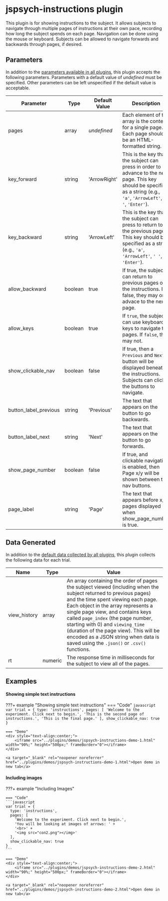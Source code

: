 # jspsych-instructions plugin

This plugin is for showing instructions to the subject. It allows subjects to navigate through multiple pages of instructions at their own pace, recording how long the subject spends on each page. Navigation can be done using the mouse or keyboard. Subjects can be allowed to navigate forwards and backwards through pages, if desired.

## Parameters	

In addition to the [parameters available in all plugins](/overview/plugins#parameters-available-in-all-plugins), this plugin accepts the following parameters. Parameters with a default value of *undefined* must be specified. Other parameters can be left unspecified if the default value is acceptable.

| Parameter             | Type    | Default Value | Description                              |
| --------------------- | ------- | ------------- | ---------------------------------------- |
| pages                 | array   | *undefined*   | Each element of the array is the content for a single page. Each page should be an HTML-formatted string. |
| key_forward           | string  | 'ArrowRight'  | This is the key that the subject can press in order to advance to the next page. This key should be specified as a string (e.g., `'a'`, `'ArrowLeft'`, `' '`, `'Enter'`). |
| key_backward          | string  | 'ArrowLeft'   | This is the key that the subject can press to return to the previous page. This key should be specified as a string (e.g., `'a'`, `'ArrowLeft'`, `' '`, `'Enter'`). |
| allow_backward        | boolean | true          | If true, the subject can return to previous pages of the instructions. If false, they may only advace to the next page. |
| allow_keys            | boolean | true          | If `true`, the subject can use keyboard keys to navigate the pages. If `false`, they may not. |
| show_clickable_nav    | boolean | false         | If true, then a `Previous` and `Next` button will be displayed beneath the instructions. Subjects can click the buttons to navigate. |
| button_label_previous | string  | 'Previous'    | The text that appears on the button to go backwards. |
| button_label_next     | string  | 'Next'        | The text that appears on the button to go forwards. |
| show_page_number      | boolean | false         | If true, and clickable navigation is enabled, then Page x/y will be shown between the nav buttons. |
| page_label            | string  | 'Page'        | The text that appears before x/y pages displayed when show_page_number is true. |

## Data Generated

In addition to the [default data collected by all plugins](/overview/plugins#data-collected-by-all-plugins), this plugin collects the following data for each trial.

| Name         | Type        | Value                                    |
| ------------ | ----------- | ---------------------------------------- |
| view_history | array       | An array containing the order of pages the subject viewed (including when the subject returned to previous pages) and the time spent viewing each page. Each object in the array represents a single page view, and contains keys called `page_index` (the page number, starting with 0) and `viewing_time` (duration of the page view). This will be encoded as a JSON string when data is saved using the `.json()` or `.csv()` functions. |
| rt           | numeric     | The response time in milliseconds for the subject to view all of the pages. |

## Examples

#### Showing simple text instructions

???+ example "Showing simple text instructions"
    === "Code"
    ```javascript
    var trial = {
      type: 'instructions',
      pages: [
        'Welcome to the experiment. Click next to begin.',
        'This is the second page of instructions.',
        'This is the final page.'
      ],
      show_clickable_nav: true
    }
    ```

    === "Demo"
    <div style="text-align:center;">
        <iframe src="../plugins/demos/jspsych-instructions-demo-1.html" width="90%;" height="500px;" frameBorder="0"></iframe>
    </div>

    <a target="_blank" rel="noopener noreferrer" href="../plugins/demos/jspsych-instructions-demo-1.html">Open demo in new tab</a>

#### Including images

???+ example "Including Images"

    === "Code"
    ```javascript
    var trial = {
      type: 'instructions',
      pages: [
        'Welcome to the experiment. Click next to begin.',
        'You will be looking at images of arrows: ' +
        '<br>' + 
        '<img src="con2.png"></img>'
      ],
      show_clickable_nav: true
    }
    ```

    === "Demo"
    <div style="text-align:center;">
        <iframe src="../plugins/demos/jspsych-instructions-demo-2.html" width="90%;" height="500px;" frameBorder="0"></iframe>
    </div>

    <a target="_blank" rel="noopener noreferrer" href="../plugins/demos/jspsych-instructions-demo-2.html">Open demo in new tab</a>
